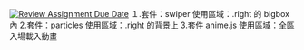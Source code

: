 [![Review Assignment Due Date](https://classroom.github.com/assets/deadline-readme-button-24ddc0f5d75046c5622901739e7c5dd533143b0c8e959d652212380cedb1ea36.svg)](https://classroom.github.com/a/IbyA1-oy)
１.套件：swiper
使用區域：.right 的 bigbox 內 2.套件：particles
使用區域：.right 的背景上 3.套件 anime.js
使用區域：全區入場載入動畫

